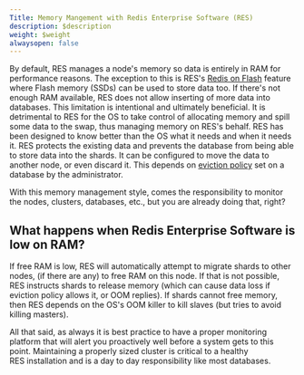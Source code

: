 ```yaml
---
Title: Memory Mangement with Redis Enterprise Software (RES)
description: $description
weight: $weight
alwaysopen: false
---
```

By default, RES manages a node's memory so data is entirely in RAM for
performance reasons. The exception to this is RES's [Redis on
Flash](/redis-enterprise-documentation/concepts-architecture/memory-architecture/redis-enterprise-flash/)
feature where Flash memory (SSDs) can be used to store data too. If
there's not enough RAM available, RES does not allow inserting of more
data into databases. This limitation is intentional and ultimately
beneficial. It is detrimental to RES for the OS to take control of
allocating memory and spill some data to the swap, thus managing memory
on RES's behalf. RES has been designed to know better than the OS what
it needs and when it needs it. RES protects the existing data and
prevents the database from being able to store data into the shards. It
can be configured to move the data to another node, or even discard it.
This depends on [eviction
policy](/redis-enterprise-documentation/database-configuration/database-eviction-policy/)
set on a database by the administrator.

With this memory management style, comes the responsibility to monitor
the nodes, clusters, databases, etc., but you are already doing that,
right?

What happens when Redis Enterprise Software is low on RAM?
----------------------------------------------------------

If free RAM is low, RES will automatically attempt to migrate shards to
other nodes, (if there are any) to free RAM on this node. If that is not
possible, RES instructs shards to release memory (which can cause data
loss if eviction policy allows it, or OOM replies). If shards cannot
free memory, then RES depends on the OS's OOM killer to kill slaves (but
tries to avoid killing masters).

All that said, as always it is best practice to have a proper monitoring
platform that will alert you proactively well before a system gets to
this point. Maintaining a properly sized cluster is critical to a
healthy RES installation and is a day to day responsibility like most
databases.

